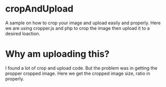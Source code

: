 # cropAndUpload

A sample on how to crop your image and upload easily and properly.
Here we are using cropper.js and php to crop the image then upload it to a desired loaction.

# Why am uploading this?

I found a lot of crop and upload code. But the problem was in getting the propper cropped image. Here we get the cropped image size, ratio in properly.
